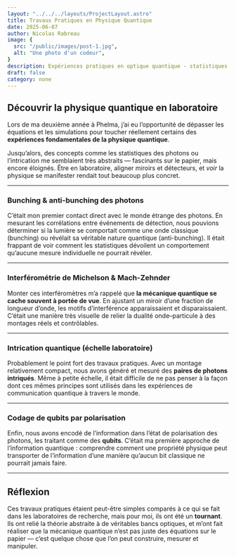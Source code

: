 ```yaml
---
layout: "../../../layouts/ProjectLayout.astro"
title: Travaux Pratiques en Physique Quantique
date: 2025-06-07
author: Nicolas Rabreau
image: {
  src: "/public/images/post-1.jpg",
  alt: "Une photo d'un codeur",
}
description: Expériences pratiques en optique quantique - statistiques des photons, interférométrie, intrication et codage de qubits.
draft: false
category: none
---
```


## Découvrir la physique quantique en laboratoire

Lors de ma deuxième année à Phelma, j’ai eu l’opportunité de dépasser les équations et les simulations pour toucher réellement certains des **expériences fondamentales de la physique quantique**.  

Jusqu’alors, des concepts comme les statistiques des photons ou l’intrication me semblaient très abstraits — fascinants sur le papier, mais encore éloignés. Être en laboratoire, aligner miroirs et détecteurs, et *voir* la physique se manifester rendait tout beaucoup plus concret.  

---

### Bunching & anti-bunching des photons

C’était mon premier contact direct avec le monde étrange des photons. En mesurant les corrélations entre événements de détection, nous pouvions déterminer si la lumière se comportait comme une onde classique (bunching) ou révélait sa véritable nature quantique (anti-bunching). Il était frappant de voir comment les statistiques dévoilent un comportement qu’aucune mesure individuelle ne pourrait révéler.  

---

### Interférométrie de Michelson & Mach-Zehnder

Monter ces interféromètres m’a rappelé que **la mécanique quantique se cache souvent à portée de vue**. En ajustant un miroir d’une fraction de longueur d’onde, les motifs d’interférence apparaissaient et disparaissaient. C’était une manière très visuelle de relier la dualité onde–particule à des montages réels et contrôlables.  

---

### Intrication quantique (échelle laboratoire)

Probablement le point fort des travaux pratiques. Avec un montage relativement compact, nous avons généré et mesuré des **paires de photons intriqués**. Même à petite échelle, il était difficile de ne pas penser à la façon dont ces mêmes principes sont utilisés dans les expériences de communication quantique à travers le monde.  

---

### Codage de qubits par polarisation

Enfin, nous avons encodé de l’information dans l’état de polarisation des photons, les traitant comme des **qubits**. C’était ma première approche de l’information quantique : comprendre comment une propriété physique peut transporter de l’information d’une manière qu’aucun bit classique ne pourrait jamais faire.  

---

## Réflexion

Ces travaux pratiques étaient peut-être simples comparés à ce qui se fait dans les laboratoires de recherche, mais pour moi, ils ont été un **tournant**. Ils ont relié la théorie abstraite à de véritables bancs optiques, et m’ont fait réaliser que la mécanique quantique n’est pas juste des équations sur le papier — c’est quelque chose que l’on peut construire, mesurer et manipuler.
